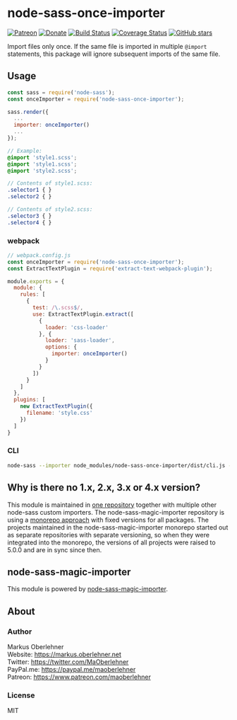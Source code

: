 # node-sass-once-importer
[![Patreon](https://img.shields.io/badge/patreon-donate-blue.svg)](https://www.patreon.com/maoberlehner)
[![Donate](https://img.shields.io/badge/Donate-PayPal-blue.svg)](https://paypal.me/maoberlehner)
[![Build Status](https://travis-ci.org/maoberlehner/node-sass-magic-importer.svg?branch=master)](https://travis-ci.org/maoberlehner/node-sass-magic-importer)
[![Coverage Status](https://coveralls.io/repos/github/maoberlehner/node-sass-magic-importer/badge.svg?branch=master)](https://coveralls.io/github/maoberlehner/node-sass-magic-importer?branch=master)
[![GitHub stars](https://img.shields.io/github/stars/maoberlehner/node-sass-magic-importer.svg?style=social&label=Star)](https://github.com/maoberlehner/node-sass-magic-importer)

Import files only once. If the same file is imported in multiple `@import` statements, this package will ignore subsequent imports of the same file.

## Usage
```js
const sass = require('node-sass');
const onceImporter = require('node-sass-once-importer');

sass.render({
  ...
  importer: onceImporter()
  ...
});
```

```scss
// Example:
@import 'style1.scss';
@import 'style1.scss';
@import 'style2.scss';
```

```scss
// Contents of style1.scss:
.selector1 { }
.selector2 { }

// Contents of style2.scss:
.selector3 { }
.selector4 { }
```

### webpack
```js
// webpack.config.js
const onceImporter = require('node-sass-once-importer');
const ExtractTextPlugin = require('extract-text-webpack-plugin');

module.exports = {
  module: {
    rules: [
      {
        test: /\.scss$/,
        use: ExtractTextPlugin.extract([
          {
            loader: 'css-loader'
          }, {
            loader: 'sass-loader',
            options: {
              importer: onceImporter()
            }
          }
        ])
      }
    ]
  },
  plugins: [
    new ExtractTextPlugin({
      filename: 'style.css'
    })
  ]
}
```

### CLI
```bash
node-sass --importer node_modules/node-sass-once-importer/dist/cli.js -o dist src/index.scss
```

## Why is there no 1.x, 2.x, 3.x or 4.x version?
This module is maintained in [one repository](https://github.com/maoberlehner/node-sass-magic-importer) together with multiple other node-sass custom importers. The node-sass-magic-importer repository is using a [monorepo approach](https://medium.com/@maoberlehner/monorepos-in-the-wild-33c6eb246cb9) with fixed versions for all packages. The projects maintained in the node-sass-magic-importer monorepo started out as separate repositories with separate versioning, so when they were integrated into the monorepo, the versions of all projects were raised to 5.0.0 and are in sync since then.

## node-sass-magic-importer
This module is powered by [node-sass-magic-importer](https://github.com/maoberlehner/node-sass-magic-importer).

## About
### Author
Markus Oberlehner  
Website: https://markus.oberlehner.net  
Twitter: https://twitter.com/MaOberlehner  
PayPal.me: https://paypal.me/maoberlehner  
Patreon: https://www.patreon.com/maoberlehner

### License
MIT
